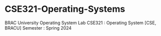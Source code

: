 # CSE321-Operating-Systems
BRAC University Operating System Lab
CSE321 : Operating System [CSE, BRACU]
Semester : Spring 2024
